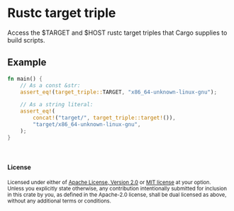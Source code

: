 Rustc target triple
===================

Access the $TARGET and $HOST rustc target triples that Cargo supplies to build
scripts.

## Example

```rust
fn main() {
    // As a const &str:
    assert_eq!(target_triple::TARGET, "x86_64-unknown-linux-gnu");

    // As a string literal:
    assert_eq!(
        concat!("target/", target_triple::target!()),
        "target/x86_64-unknown-linux-gnu",
    );
}
```

<br>

#### License

<sup>
Licensed under either of <a href="LICENSE-APACHE">Apache License, Version
2.0</a> or <a href="LICENSE-MIT">MIT license</a> at your option.
</sup>

<br>

<sub>
Unless you explicitly state otherwise, any contribution intentionally submitted
for inclusion in this crate by you, as defined in the Apache-2.0 license, shall
be dual licensed as above, without any additional terms or conditions.
</sub>
